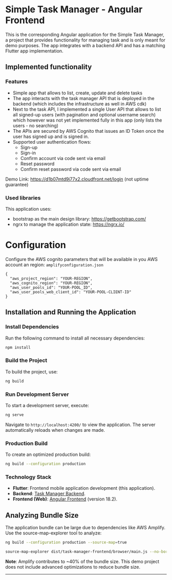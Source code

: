 # Simple Task Manager - Angular Frontend 
This is the corresponding Angular application for the Simple Task Manager, a project that provides functionality for
managing task and is only meant for demo purposes. The app integrates with a backend API and has a matching Flutter app implementation.

## Implemented functionality
### **Features**
- Simple app that allows to list, create, update and delete tasks
- The app interacts with the task manager API that is deployed in the backend (which includes the infrastructure as well in AWS cdk)
- Next to the task API, I implemented a single User API that allows to list all signed-up users (with pagination and optional username search)
  which however was not yet implemented fully in this app (only lists the users - no searching)
- The APIs are secured by AWS Cognito that issues an ID Token once the user has signed up and is signed in.
- Supported user authentication flows:
  - Sign-up
  - Sign-in
  - Confirm account via code sent via email
  - Reset password
  - Confirm reset password via code sent via email
  
Demo Link: https://d1b07mtd9j77x2.cloudfront.net/login (not uptime guarantee)


### Used libraries
This application uses:
- bootstrap as the main design library: https://getbootstrap.com/
- ngrx to manage the application state: https://ngrx.io/

# Configuration
Configure the AWS cognito parameters that will be available in you AWS account an region: 
`amplifyconfiguration.json`
```
{
  "aws_project_region": "YOUR-REGION",
  "aws_cognito_region": "YOUR-REGION",
  "aws_user_pools_id": "YOUR-POOL_ID",
  "aws_user_pools_web_client_id": "YOUR-POOL-CLIENT-ID"
}
```

## Installation and Running the Application

### Install Dependencies
Run the following command to install all necessary dependencies:
```bash
npm install
```

### Build the Project
To build the project, use:
```bash
ng build
```

### Run Development Server
To start a development server, execute:
```bash
ng serve
```
Navigate to `http://localhost:4200/` to view the application. The server automatically reloads when changes are made.

### Production Build
To create an optimized production build:
```bash
ng build --configuration production
```


### **Technology Stack**
- **Flutter**: Frontend mobile application development (this application).
- **Backend**: [Task Manager Backend](https://github.com/nufki/task-manager-backend).
- **Frontend (Web)**: [Angular Frontend](https://github.com/nufki/task-manager-frontend) (version 18.2).


## Analyzing Bundle Size
The application bundle can be large due to dependencies like AWS Amplify. Use the source-map-explorer tool to analyze:

```bash
ng build --configuration production --source-map=true

source-map-explorer dist/task-manager-frontend/browser/main.js --no-border-checks
```

**Note**: Amplify contributes to ~40% of the bundle size. This demo project does not include advanced optimizations to reduce bundle size.

---

